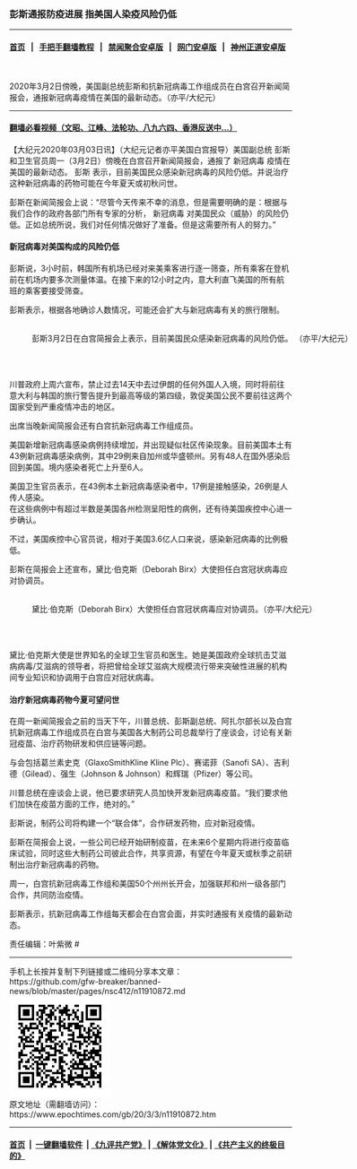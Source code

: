 ### 彭斯通报防疫进展 指美国人染疫风险仍低
------------------------

#### [首页](https://github.com/gfw-breaker/banned-news/blob/master/README.md) &nbsp;&nbsp;|&nbsp;&nbsp; [手把手翻墙教程](https://github.com/gfw-breaker/guides/wiki) &nbsp;&nbsp;|&nbsp;&nbsp; [禁闻聚合安卓版](https://github.com/gfw-breaker/bn-android) &nbsp;&nbsp;|&nbsp;&nbsp; [网门安卓版](https://github.com/oGate2/oGate) &nbsp;&nbsp;|&nbsp;&nbsp; [神州正道安卓版](https://github.com/SzzdOgate/update) 



<div><img alt="" class="aligncenter wp-post-image" src="https://i.epochtimes.com/assets/uploads/2020/03/15f8ad9a1e722ab1_ttl7dayLER_Pence-01-600x400.jpg"/>
<div class="red16 caption">
 <p>
  2020年3月2日傍晚，美国副总统彭斯和抗新冠病毒工作组成员在白宫召开新闻简报会，通报新冠病毒疫情在美国的最新动态。（亦平/大纪元）
 </p>
</div>
</div><hr/>

#### [翻墙必看视频（文昭、江峰、法轮功、八九六四、香港反送中...）](https://github.com/gfw-breaker/banned-news/blob/master/pages/link3.md)

<div><p>
 【大纪元2020年03月03日讯】（大纪元记者亦平美国白宫报导）美国副总统
 <ok href="https://www.epochtimes.com/gb/tag/%E5%BD%AD%E6%96%AF.html">
  彭斯
 </ok>
 和卫生官员周一（3月2日）傍晚在白宫召开新闻简报会，通报了
 <ok href="https://www.epochtimes.com/gb/tag/%E6%96%B0%E5%86%A0%E7%97%85%E6%AF%92.html">
  新冠病毒
 </ok>
 疫情在美国的最新动态。
 <ok href="https://www.epochtimes.com/gb/tag/%E5%BD%AD%E6%96%AF.html">
  彭斯
 </ok>
 表示，目前美国民众感染新冠病毒的风险仍低。并说治疗这种新冠病毒的药物可能在今年夏天或初秋问世。
</p>
<p>
 彭斯在新闻简报会上说：“尽管今天传来不幸的消息，但是需要明确的是：根据与我们合作的政府各部门所有专家的分析，
 <ok href="https://www.epochtimes.com/gb/tag/%E6%96%B0%E5%86%A0%E7%97%85%E6%AF%92.html">
  新冠病毒
 </ok>
 对美国民众（威胁）的风险仍低。正如总统所说，我们对任何情况做好了准备。但是这需要所有人的努力。”
</p>
<h4>
 新冠病毒对美国构成的风险仍低
</h4>
<p>
 彭斯说，3小时前，韩国所有机场已经对来美乘客进行逐一筛查，所有乘客在登机前在机场内要多次测量体温。在接下来的12小时之内，意大利直飞美国的所有航班的乘客要接受筛查。
</p>
<p>
 彭斯表示，根据各地确诊人数情况，可能还会扩大与新冠病毒有关的旅行限制。
</p>
<figure class="wp-caption aligncenter" id="attachment_11911208" style="width: 600px">
 <ok href="http://i.epochtimes.com/assets/uploads/2020/03/15f8ad9aa36893e5_ttl7dayB3z_pence-02.jpg">
  <img alt="" class="size-large wp-image-11911208" src="http://i.epochtimes.com/assets/uploads/2020/03/15f8ad9aa36893e5_ttl7dayB3z_pence-02-600x379.jpg"/>
 </ok>
 <br/><figcaption class="wp-caption-text">
  彭斯3月2日在白宫简报会上表示，目前美国民众感染新冠病毒的风险仍低。 （亦平/大纪元）
 </figcaption><br/>
</figure><br/>
<p>
 川普政府上周六宣布，禁止过去14天中去过伊朗的任何外国人入境，同时将前往意大利与韩国的旅行警告提升到最高等级的第四级，敦促美国公民不要前往这两个国家受到严重疫情冲击的地区。
</p>
<p>
 出席当晚新闻简报会还有白宫抗新冠病毒工作组成员。
</p>
<p>
 美国新增新冠病毒感染病例持续增加，并出现疑似社区传染现象。目前美国本土有43例新冠病毒感染病例，其中29例来自加州或华盛顿州。另有48人在国外感染后回到美国。境内感染者死亡上升至6人。
</p>
<p>
 美国卫生官员表示，在43例本土新冠病毒感染者中，17例是接触感染，26例是人传人感染。
 <br/>
 在这些病例中有超过半数是美国各州检测呈阳性的病例，还有待美国疾控中心进一步确认。
</p>
<p>
 不过，美国疾控中心官员说，相对于美国3.6亿人口来说，感染新冠病毒的比例极低。
</p>
<p>
 彭斯在简报会上还宣布，黛比·伯克斯（Deborah Birx）大使担任白宫冠状病毒应对协调员。
</p>
<figure class="wp-caption aligncenter" id="attachment_11911213" style="width: 600px">
 <ok href="http://i.epochtimes.com/assets/uploads/2020/03/15f8ad9b2f9d0c29_ttl7daydNU_pence03.jpg">
  <img alt="" class="size-large wp-image-11911213" src="http://i.epochtimes.com/assets/uploads/2020/03/15f8ad9b2f9d0c29_ttl7daydNU_pence03-600x417.jpg"/>
 </ok>
 <br/><figcaption class="wp-caption-text">
  黛比·伯克斯（Deborah Birx）大使担任白宫冠状病毒应对协调员。（亦平/大纪元）
 </figcaption><br/>
</figure><br/>
<p>
 黛比·伯克斯大使是世界知名的全球卫生官员和医生。她是美国政府全球抗击艾滋病病毒/艾滋病的领导者，将把曾给全球艾滋病大规模流行带来突破性进展的机构间专业知识和协调用于白宫应对冠状病毒。
</p>
<h4>
 治疗新冠病毒药物今夏可望问世
</h4>
<p>
 在周一新闻简报会之前的当天下午，川普总统、彭斯副总统、阿扎尔部长以及白宫抗新冠病毒工作组成员在白宫与美国各大制药公司总裁举行了座谈会，讨论有关新冠疫苗、治疗药物研发和供应链等问题。
</p>
<p>
 与会包括葛兰素史克（GlaxoSmithKline Kline Plc）、赛诺菲（Sanofi SA）、吉利德（Gilead）、强生（Johnson &amp; Johnson）和辉瑞（Pfizer）等公司。
</p>
<p>
 川普总统在座谈会上说，他已要求研究人员加快开发新冠病毒疫苗。“我们要求他们加快在疫苗方面的工作，绝对的。”
</p>
<p>
 彭斯说，制药公司将构建一个“联合体”，合作研发药物，应对新冠疫情。
</p>
<p>
 彭斯在简报会上说，一些公司已经开始研制疫苗，在未来6个星期内将进行疫苗临床试验，同时这些大制药公司彼此合作，共享资源，有望在今年夏天或秋季之前研制出治疗新冠病毒的药物。
</p>
<p>
 周一，白宫抗新冠病毒工作组和美国50个州州长开会，加强联邦和州一级各部门合作，共同防治疫情。
</p>
<p>
 彭斯表示，抗新冠病毒工作组每天都会在白宫会面，并实时通报有关疫情的最新动态。
</p>
<p>
 责任编辑：叶紫微 #
</p>
</div>
<hr/>
手机上长按并复制下列链接或二维码分享本文章：<br/>
https://github.com/gfw-breaker/banned-news/blob/master/pages/nsc412/n11910872.md <br/>
<a href='https://github.com/gfw-breaker/banned-news/blob/master/pages/nsc412/n11910872.md'><img src='https://github.com/gfw-breaker/banned-news/blob/master/pages/nsc412/n11910872.md.png'/></a> <br/>
原文地址（需翻墙访问）：https://www.epochtimes.com/gb/20/3/3/n11910872.htm


------------------------
#### [首页](https://github.com/gfw-breaker/banned-news/blob/master/README.md) &nbsp;|&nbsp; [一键翻墙软件](https://github.com/gfw-breaker/nogfw/blob/master/README.md) &nbsp;| [《九评共产党》](https://github.com/gfw-breaker/9ping.md/blob/master/README.md#九评之一评共产党是什么) | [《解体党文化》](https://github.com/gfw-breaker/jtdwh.md/blob/master/README.md) | [《共产主义的终极目的》](https://github.com/gfw-breaker/gczydzjmd.md/blob/master/README.md)


<img src='http://gfw-breaker.win/banned-news/pages/nsc412/n11910872.md' width='0px' height='0px'/>